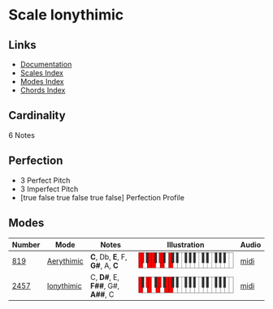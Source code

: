 # Scale Ionythimic

## Links

- [Documentation](README.md)
- [Scales Index](Scales.md)
- [Modes Index](Modes.md)
- [Chords Index](Chords.md)

## Cardinality

6 Notes

## Perfection

- 3 Perfect Pitch
- 3 Imperfect Pitch
- [true false true false true false] Perfection Profile

## Modes

| Number | Mode | Notes | Illustration | Audio |
|--------|------|-------|--------------|-------|
| [819](https://ianring.com/musictheory/scales/819) | [Aerythimic](ModeAerythimic.md) | **C**, Db, **E**, F, **G#**, A, **C** | ![CNaturalAerythimic](ModeCNaturalAerythimic.png) | [midi](https://github.com/edipermadi/music/blob/main/docs/ModeCNaturalAerythimic.mid?raw=true) | 
| [2457](https://ianring.com/musictheory/scales/2457) | [Ionythimic](ModeIonythimic.md) | C, **D#**, E, **F##**, G#, **A##**, C | ![CNaturalIonythimic](ModeCNaturalIonythimic.png) | [midi](https://github.com/edipermadi/music/blob/main/docs/ModeCNaturalIonythimic.mid?raw=true) | 

